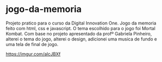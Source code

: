 # jogo-da-memoria
Projeto pratico para o curso da Digital Innovation One.
Jogo da memoria feito com html, css e javascript. 
O tema escolhido para o jogo foi Mortal Kombat.
Com base no projeto apresentado da profº Gabriela Pinheiro, alterei o tema do jogo, alterei o design,
adicionei uma musica de fundo e uma tela de final de jogo.

https://imgur.com/alcJBXf

